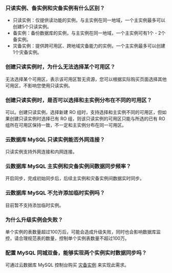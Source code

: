### 只读实例、备实例和灾备实例有什么区别？
- 只读实例：仅提供读功能的实例，与主实例在同一地域，一个主实例最多可以创建5个只读实例。
- 备实例：备份数据库的实例，与主实例在同一地域，一个主实例可有1个 - 2个备实例。
- 灾备实例：提供跨可用区、跨地域灾备能力的实例，一个主实例最多可以创建1个灾备实例。

### 创建只读实例时，为什么无法选择某个可用区？
无法选择某个可用区，表示该可用区暂无资源，您可以根据实际购买页面选择其他可用区，不影响您使用只读实例。

### 创建只读实例时，是否可以选择和主实例分布在不同的可用区？
可以。创建只读实例，选择新建 RO 组时，支持选择和主实例不同的可用区，但如果创建只读实例时选择已有 RO 组，则该只读实例的可用区只能与所选的已有 RO 组所在可用区保持一致，不一定和主实例分布在同一可用区。

### 云数据库 MySQL 只读实例能否外网连接？
只读实例支持外网连接和内网连接。

### 云数据库 MySQL 主实例和灾备实例间数据同步频率？
开启同步，完成初始同步后，后续主实例和灾备实例间数据实时同步。

### 云数据库 MySQL 不允许添加临时实例吗？
目前暂不支持添加临时实例。

### 为什么升级实例会失败？
单个实例的表数量超过100万后，可能会造成升级失败，同时也会影响数据库监控，请合理规范表的数量，控制单个实例表数量不超过100万。

### 配置 MySQL 同城双备，能够实现两个实例实时数据同步吗？
可通过云数据库 MySQL 控制台购买 [灾备实例](https://intl.cloud.tencent.com/document/product/236/7272) 来实现此需求。
